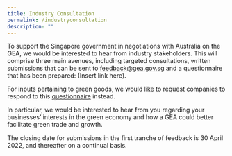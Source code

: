 ```yaml
---
title: Industry Consultation
permalink: /industryconsultation
description: ""
---
```

To support the Singapore government in negotiations with Australia on the GEA, we would be interested to hear from industry stakeholders. This will comprise three main avenues, including targeted consultations, written submissions that can be sent to [feedback@gea.gov.sg](feedback@gea.gov.sg) and a questionnaire that has been prepared: (Insert link here). 

For inputs pertaining to green goods, we would like to request companies to respond to this [questionnaire](https://form.gov.sg/61d29e61369b3a0013ccaafb) instead.

In particular, we would be interested to hear from you regarding your businesses’ interests in the green economy and how a GEA could better facilitate green trade and growth. 

The closing date for submissions in the first tranche of feedback is 30 April 2022, and thereafter on a continual basis.